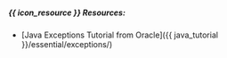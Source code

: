 ##### {{ icon_resource }} Resources:


* [Java Exceptions Tutorial from Oracle]({{ java_tutorial }}/essential/exceptions/)
